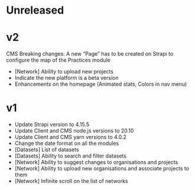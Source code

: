 # Unreleased

# v2

CMS Breaking changes: A new “Page” has to be created on Strapi to configure the map of the Practices module

- [Network] Ability to upload new projects
- Indicate the new platform is a beta version
- Enhancements on the homepage (Animated stats, Colors in nav menu)

# v1

- Update Strapi version to 4.15.5
- Update Client and CMS node.js versions to 20.10
- Update Client and CMS yarn versions to 4.0.2
- Change the date format on all the modules
- [Datasets] List of datasets
- [Datasets] Ability to search and filter datasets
- [Network] Ability to suggest changes to organisations and projects
- [Network] Ability to upload new organisations and associate projects to them
- [Network] Infinite scroll on the list of networks

